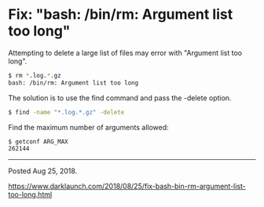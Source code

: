 # Fix: "bash: /bin/rm: Argument list too long"

Attempting to delete a large list of files may error with "Argument list too long".

```bash
$ rm *.log.*.gz
bash: /bin/rm: Argument list too long
```

The solution is to use the find command and pass the -delete option.

```bash
$ find -name "*.log.*.gz" -delete
```

Find the maximum number of arguments allowed:

```bash
$ getconf ARG_MAX
262144
```

---

Posted Aug 25, 2018.

https://www.darklaunch.com/2018/08/25/fix-bash-bin-rm-argument-list-too-long.html
